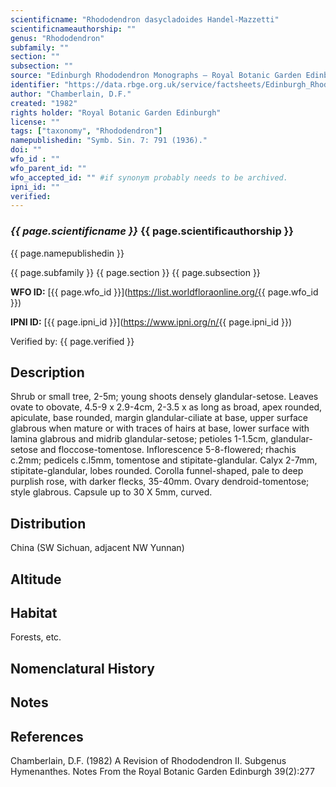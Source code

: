 ```yaml
---
scientificname: "Rhododendron dasycladoides Handel-Mazzetti"
scientificnameauthorship: ""
genus: "Rhododendron"
subfamily: ""
section: ""
subsection: ""
source: "Edinburgh Rhododendron Monographs – Royal Botanic Garden Edinburgh"
identifier: "https://data.rbge.org.uk/service/factsheets/Edinburgh_Rhododendron_Monographs.xhtml"
author: "Chamberlain, D.F."
created: "1982"
rights holder: "Royal Botanic Garden Edinburgh"
license: ""
tags: ["taxonomy", "Rhododendron"]
namepublishedin: "Symb. Sin. 7: 791 (1936)."
doi: ""
wfo_id : ""
wfo_parent_id: ""
wfo_accepted_id: "" #if synonym probably needs to be archived.                      
ipni_id: ""
verified:
---
```

### _{{ page.scientificname }}_ {{ page.scientificauthorship }}
 {{ page.namepublishedin }}

{{ page.subfamily }} {{ page.section }} {{ page.subsection }}

**WFO ID:** [{{ page.wfo_id }}](https://list.worldfloraonline.org/{{ page.wfo_id }})

**IPNI ID:** [{{ page.ipni_id }}](https://www.ipni.org/n/{{ page.ipni_id }})

Verified by: {{ page.verified }}



## Description
Shrub or small tree, 2-5m; young shoots densely glandular-setose. Leaves ovate to obovate, 4.5-9 x 2.9-4cm, 2-3.5 x as long as broad, apex rounded, apiculate, base rounded, margin glandular-ciliate at base, upper surface glabrous when mature or with traces of hairs at base, lower surface with lamina glabrous and midrib glandular-setose; petioles 1-1.5cm, glandular-setose and floccose-tomentose. Inflorescence 5-8-fIowered; rhachis c.2mm; pedicels c.l5mm, tomentose and stipitate-glandular. Calyx 2-7mm, stipitate-glandular, lobes rounded. Corolla funnel-shaped, pale to deep purplish rose, with darker flecks, 35-40mm. Ovary dendroid-tomentose; style glabrous. Capsule up to 30 X 5mm, curved.

## Distribution
China (SW Sichuan, adjacent NW Yunnan)

## Altitude


## Habitat
Forests, etc.

## Nomenclatural History

                       
## Notes


## References

Chamberlain, D.F. (1982) A Revision of Rhododendron II. Subgenus Hymenanthes. Notes From the Royal Botanic Garden Edinburgh 39(2):277
